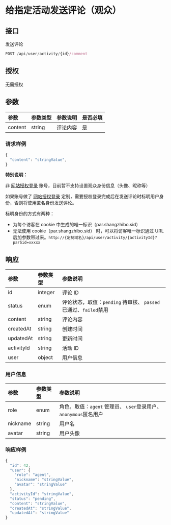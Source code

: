 # 给指定活动发送评论（观众）

## 接口

发送评论

```javascript
POST /api/user/activity/{id}/comment
```

## 授权

无需授权

## 参数

| 参数 | 参数类型 | 参数说明 | 是否必填 |
| :--- | :--- | :--- | :--- |
| content | string | 评论内容 | 是 |

### 请求样例

```javascript
{
  "content": "stringValue",
}
```

**特别说明：**

非 [网站授权登录](https://app.gitbook.com/@shangzhibo/s/api/~/edit/drafts/-LhDpo84CH5FFsDi5T1z/ke-hu-wang-zhan-shou-quan-deng-lu/ke-hu-wang-zhan-shou-quan-deng-lu) 账号，目前暂不支持设置观众身份信息（头像、昵称等）

如果账号做了 [网站授权登录](https://app.gitbook.com/@shangzhibo/s/api/~/edit/drafts/-LhDpo84CH5FFsDi5T1z/ke-hu-wang-zhan-shou-quan-deng-lu/ke-hu-wang-zhan-shou-quan-deng-lu) 定制，需要授权登录完成后在发送评论时标明用户身份，否则将使用匿名身份发送评论。

标明身份的方式有两种：

* 为每个访客在 cookie 中生成的唯一标识（par.shangzhibo.sid）
* 无法使用 cookie（par.shangzhibo.sid） 时，可以将访客唯一标识通过 URL 后加参数带过来。`http://{定制域名}/api/user/activity/{activityId}?parSid=xxxxx`

## 响应

| 参数 | 参数类型 | 参数说明 |
| :--- | :--- | :--- |
| id | integer | 评论 ID |
| status | enum | 评论状态，取值：`pending` 待审核、 `passed`已通过、`failed`禁用 |
| content | string | 评论内容 |
| createdAt | string | 创建时间 |
| updatedAt | string | 更新时间 |
| activityId | string | 活动 ID |
| user | object | 用户信息 |

### 用户信息

| 参数 | 参数类型 | 参数说明 |
| :--- | :--- | :--- |
| role | enum | 角色，取值：`agent` 管理员、 `user`登录用户、`anonymous`匿名用户 |
| nickname | string | 用户名 |
| avatar | string | 用户头像 |

### 响应样例

```javascript
{
  "id": 42,
  "user": {
    "role": "agent",
    "nickname": "stringValue",
    "avatar": "stringValue"
  },
  "activityId": "stringValue",
  "status": "pending",
  "content": "stringValue",
  "createdAt": "stringValue",
  "updatedAt": "stringValue"
}
```

